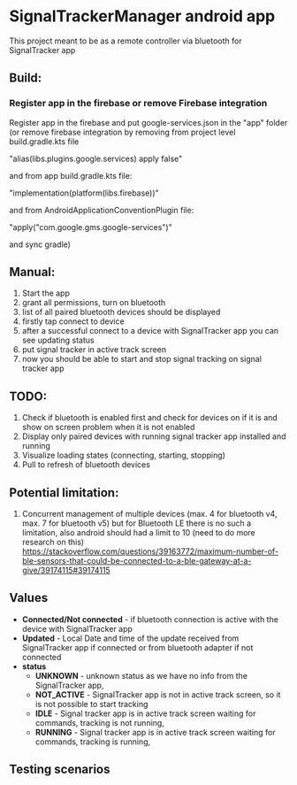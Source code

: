 # SignalTrackerManager android app

This project meant to be as a remote controller via bluetooth for SignalTracker app

## Build:

### Register app in the firebase or remove Firebase integration

Register app in the firebase and put google-services.json in the "app" folder (or remove firebase
integration by removing from project level build.gradle.kts file

"alias(libs.plugins.google.services) apply false"

and from app build.gradle.kts file:

"implementation(platform(libs.firebase))"

and from AndroidApplicationConventionPlugin file:

"apply("com.google.gms.google-services")"

and sync gradle)

## Manual:

1. Start the app
2. grant all permissions, turn on bluetooth
3. list of all paired bluetooth devices should be displayed
4. firstly tap connect to device
5. after a successful connect to a device with SignalTracker app you can see updating status
6. put signal tracker in active track screen
7. now you should be able to start and stop signal tracking on signal tracker app 

## TODO:

1. Check if bluetooth is enabled first and check for devices on if it is and show on screen problem when it is not enabled
2. Display only paired devices with running signal tracker app installed and running
3. Visualize loading states (connecting, starting, stopping)
4. Pull to refresh of bluetooth devices

## Potential limitation:

1. Concurrent management of multiple devices (max. 4 for bluetooth v4, max. 7 for bluetooth v5) but for Bluetooth LE there is no such a limitation, also android should had a limit to 10 (need to do more research on this) https://stackoverflow.com/questions/39163772/maximum-number-of-ble-sensors-that-could-be-connected-to-a-ble-gateway-at-a-give/39174115#39174115


## Values

- **Connected/Not connected** - if bluetooth connection is active with the device with SignalTracker app
- **Updated** - Local Date and time of the update received from SignalTracker app if connected or from bluetooth adapter if not connected
- **status** 
  - **UNKNOWN** - unknown status as we have no info from the SignalTracker app, 
  - **NOT_ACTIVE** - SignalTracker app is not in active track screen, so it is not possible to start tracking 
  - **IDLE** - Signal tracker app is in active track screen waiting for commands, tracking is not running, 
  - **RUNNING** - Signal tracker app is in active track screen waiting for commands, tracking is running,

## Testing scenarios

